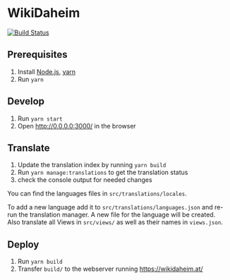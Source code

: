 # WikiDaheim
[![Build Status](https://github.com/Wikimedia-Austria/WikiDaheim/actions/workflows/node.js.yml/badge.svg)](https://github.com/Wikimedia-Austria/WikiDaheim/actions/workflows/node.js.yml)

## Prerequisites
1. Install [Node.js](https://nodejs.org/), [yarn](https://yarnpkg.com/lang/en/)
2. Run `yarn`

## Develop
1. Run `yarn start`
2. Open http://0.0.0.0:3000/ in the browser

## Translate
1. Update the translation index by running `yarn build`
2. Run `yarn manage:translations` to get the translation status
3. check the console output for needed changes

You can find the languages files in `src/translations/locales`.

To add a new language add it to `src/translations/languages.json` and re-run the translation manager. A new file for the language will be created.
Also translate all Views in `src/views/` as well as their names in `views.json`.

## Deploy
1. Run `yarn build`
2. Transfer `build/` to the webserver running https://wikidaheim.at/
